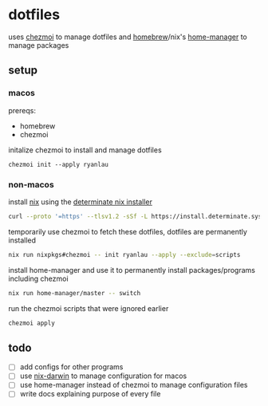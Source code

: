 # dotfiles

uses [chezmoi](https://www.chezmoi.io/) to manage dotfiles and [homebrew](https://brew.sh/)/nix's [home-manager](https://github.com/nix-community/home-manager) to manage packages

## setup

### macos

prereqs:
- homebrew
- chezmoi

initalize chezmoi to install and manage dotfiles
```
chezmoi init --apply ryanlau
```

### non-macos

install [nix](https://nixos.org/) using the [determinate nix installer](https://determinate.systems/nix-installer/)
```sh
curl --proto '=https' --tlsv1.2 -sSf -L https://install.determinate.systems/nix | sh -s -- install --no-confirm
```

temporarily use chezmoi to fetch these dotfiles, dotfiles are permanently installed
```sh
nix run nixpkgs#chezmoi -- init ryanlau --apply --exclude=scripts
```

install home-manager and use it to permanently install packages/programs including chezmoi
```sh
nix run home-manager/master -- switch
```

run the chezmoi scripts that were ignored earlier 
```sh
chezmoi apply
```

## todo

- [ ] add configs for other programs
- [ ] use [nix-darwin](https://github.com/LnL7/nix-darwin) to manage configuration for macos
- [ ] use home-manager instead of chezmoi to manage configuration files
- [ ] write docs explaining purpose of every file
